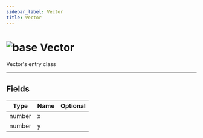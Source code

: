 ```yaml
---
sidebar_label: Vector
title: Vector
---
```


# <img src='/img/wiki/base.png' alt='base' data-tag='env-tag' /> Vector
Vector's entry class<br/>

-----------------
## Fields

| Type   | Name | Optional |
| ------ | ---- | -------: |
| number | x |   |
| number | y |   |

